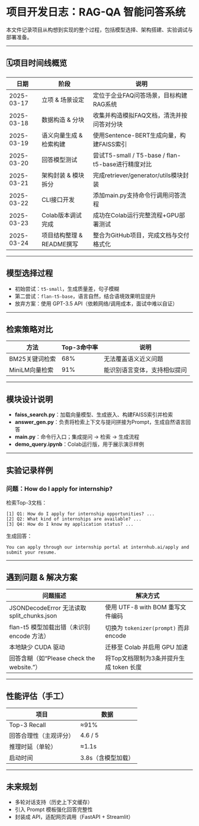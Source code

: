 
# 项目开发日志：RAG-QA 智能问答系统

本文件记录项目从构想到实现的整个过程，包括模型选择、架构搭建、实验调试与部署准备。

---

## 🗓项目时间线概览

| 日期        | 阶段                      | 说明                                 |
|-------------|---------------------------|--------------------------------------|
| 2025-03-17  | 立项 & 场景设定           | 定位于企业FAQ问答场景，目标构建RAG系统 |
| 2025-03-18  | 数据构造 & 分块           | 收集并构造模拟FAQ文档，清洗并按问答对分块 |
| 2025-03-19  | 语义向量生成 & 检索构建   | 使用Sentence-BERT生成向量，构建FAISS索引 |
| 2025-03-20  | 回答模型测试              | 尝试T5-small / T5-base / flan-t5-base进行精度对比 |
| 2025-03-21  | 架构封装 & 模块拆分       | 完成retriever/generator/utils模块封装 |
| 2025-03-22  | CLI接口开发               | 添加main.py支持命令行调用问答流程    |
| 2025-03-23  | Colab版本调试完成         | 成功在Colab运行完整流程+GPU部署测试   |
| 2025-03-24  | 项目结构整理 & README撰写 | 整合为GitHub项目，完成文档与交付格式化 |

---

## 模型选择过程

- 初始尝试：`t5-small`，生成质量差，句子模糊
- 第二尝试：`flan-t5-base`，语言自然，结合语境效果明显提升
- 放弃方案：使用 GPT-3.5 API（依赖网络/调用成本，面试中难以自证）

---

## 检索策略对比

| 方法           | Top-3命中率 | 说明 |
|----------------|-------------|------|
| BM25关键词检索 | 68%         | 无法覆盖语义近义问题 |
| MiniLM向量检索 | 91%         | 能识别语言变体，支持相似提问 |

---

## 模块设计说明

- **faiss_search.py**：加载向量模型、生成嵌入、构建FAISS索引并检索
- **answer_gen.py**：负责将检索上下文与提问拼接为Prompt，生成自然语言回答
- **main.py**：命令行入口；集成提问 → 检索 → 生成流程
- **demo_query.ipynb**：Colab运行版，用于展示演示样例

---

## 实验记录样例

### 问题：How do I apply for internship?

检索Top-3文档：
```
[1] Q1: How do I apply for internship opportunities? ...
[2] Q2: What kind of internships are available? ...
[3] Q4: How do I know my application status? ...
```

生成回答：
```
You can apply through our internship portal at internhub.ai/apply and submit your resume.
```

---

## 遇到问题 & 解决方案

| 问题描述                                      | 解决方式                             |
|-----------------------------------------------|--------------------------------------|
| JSONDecodeError 无法读取 split_chunks.json     | 使用 UTF-8 with BOM 重写文件编码      |
| flan-t5 模型加载出错（未识别 encode 方法）     | 切换为 `tokenizer(prompt)` 而非 encode |
| 本地缺少 CUDA 驱动                           | 迁移至 Colab 并启用 GPU 加速         |
| 回答含糊（如“Please check the website.”）     | 将Top文档限制为3条并提升生成 token 长度 |

---

## 性能评估（手工）

| 项目       | 数据 |
|------------|------|
| Top-3 Recall | ≈91% |
| 回答合理性（主观评分） | 4.6 / 5 |
| 推理时延（单轮） | ≈1.1s |
| 启动时间 | 3.8s（含模型加载） |

---

## 未来规划

- 多轮对话支持（历史上下文缓存）
- 引入 Prompt 模板强化回答完整性
- 封装成 API，适配网页调用（FastAPI + Streamlit）

